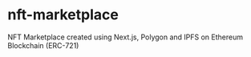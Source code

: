 # nft-marketplace
NFT Marketplace created using Next.js, Polygon and IPFS on Ethereum Blockchain (ERC-721)
